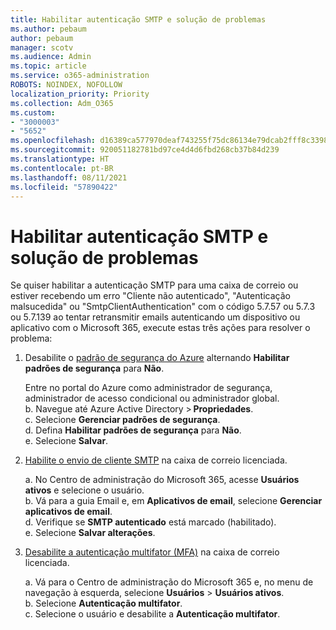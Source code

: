 ```yaml
---
title: Habilitar autenticação SMTP e solução de problemas
ms.author: pebaum
author: pebaum
manager: scotv
ms.audience: Admin
ms.topic: article
ms.service: o365-administration
ROBOTS: NOINDEX, NOFOLLOW
localization_priority: Priority
ms.collection: Adm_O365
ms.custom:
- "3000003"
- "5652"
ms.openlocfilehash: d16389ca577970deaf743255f75dc86134e79dcab2fff8c33987532fc7ee1105
ms.sourcegitcommit: 920051182781bd97ce4d4d6fbd268cb37b84d239
ms.translationtype: HT
ms.contentlocale: pt-BR
ms.lasthandoff: 08/11/2021
ms.locfileid: "57890422"
---
```

# <a name="enable-smtp-authentication-and-troubleshooting"></a>Habilitar autenticação SMTP e solução de problemas

Se quiser habilitar a autenticação SMTP para uma caixa de correio ou estiver recebendo um erro "Cliente não autenticado", "Autenticação malsucedida" ou "SmtpClientAuthentication" com o código 5.7.57 ou 5.7.3 ou 5.7.139 ao tentar retransmitir emails autenticando um dispositivo ou aplicativo com o Microsoft 365, execute estas três ações para resolver o problema:

1. Desabilite o [padrão de segurança do Azure](https://docs.microsoft.com/azure/active-directory/fundamentals/concept-fundamentals-security-defaults) alternando **Habilitar padrões de segurança** para **Não**.

    Entre no portal do Azure como administrador de segurança, administrador de acesso condicional ou administrador global.<BR/>
    b. Navegue até Azure Active Directory > **Propriedades**.<BR/>
    c. Selecione **Gerenciar padrões de segurança**.<BR/>
    d. Defina **Habilitar padrões de segurança** para **Não**.<BR/>
    e. Selecione **Salvar**.

2. [Habilite o envio de cliente SMTP](https://docs.microsoft.com/exchange/clients-and-mobile-in-exchange-online/authenticated-client-smtp-submission#enable-smtp-auth-for-specific-mailboxes) na caixa de correio licenciada.

    a. No Centro de administração do Microsoft 365, acesse **Usuários ativos** e selecione o usuário.<BR/>
    b. Vá para a guia Email e, em **Aplicativos de email**, selecione **Gerenciar aplicativos de email**.<BR/>
    d. Verifique se **SMTP autenticado** está marcado (habilitado).<BR/>
    e. Selecione **Salvar alterações**.<BR/>

3. [Desabilite a autenticação multifator (MFA)](https://docs.microsoft.com/microsoft-365/admin/security-and-compliance/set-up-multi-factor-authentication#turn-off-legacy-per-user-mfa) na caixa de correio licenciada.

    a. Vá para o Centro de administração do Microsoft 365 e, no menu de navegação à esquerda, selecione **Usuários** > **Usuários ativos**.<BR/>
    b. Selecione **Autenticação multifator**.<BR/>
    c. Selecione o usuário e desabilite a **Autenticação multifator**.<BR/>
